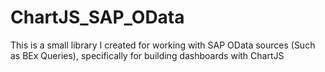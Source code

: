 # ChartJS_SAP_OData
This is a small library I created for working with SAP OData sources (Such as BEx Queries), specifically for building dashboards with ChartJS
